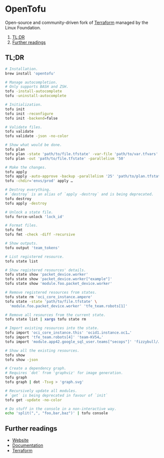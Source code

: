 # OpenTofu

Open-source and community-driven fork of [Terraform] managed by the Linux Foundation.

1. [TL;DR](#tldr)
1. [Further readings](#further-readings)

## TL;DR

```sh
# Installation.
brew install 'opentofu'

# Manage autocompletion.
# Only supports BASH and ZSH.
tofu -install-autocomplete
tofu -uninstall-autocomplete

# Initialization.
tofu init
tofu init -reconfigure
tofu init -backend=false

# Validate files.
tofu validate
tofu validate -json -no-color

# Show what would be done.
tofu plan
tofu plan -state 'path/to/file.tfstate' -var-file 'path/to/var.tfvars'
tofu plan -out 'path/to/file.tfstate' -parallelism '50'

# Make the changes.
tofu apply
tofu apply -auto-approve -backup -parallelism '25' 'path/to/plan.tfstate'
tofu -chdir='envs/prod' apply …

# Destroy everything.
# `destroy` is an alias of `apply -destroy` and is being deprecated.
tofu destroy
tofu apply -destroy

# Unlock a state file.
tofu force-unlock 'lock_id'

# Format files.
tofu fmt
tofu fmt -check -diff -recursive

# Show outputs.
tofu output 'team_tokens'

# List registered resource.
tofu state list

# Show registered resources' details.
tofu state show 'packet_device.worker'
tofu state show 'packet_device.worker["example"]'
tofu state show 'module.foo.packet_device.worker'

# Remove registered resources from states.
tofu state rm 'oci_core_instance.ampere'
tofu state -state 'path/to/file.tfstate' \
  'module.foo.packet_device.worker' 'tfe_team.robots[1]'

# Remove all resources from the current state.
tofu state list | xargs tofu state rm

# Import existing resources into the state.
tofu import 'oci_core_instance.this' 'ocid1.instance.oc1…'
tofu import 'tfe_team.robots[4]' 'team-KV54…'
tofu import 'module.app42.google_sql_user.teams["secops"]' 'fizzybull/…'

# Show all the existing resources.
tofu show
tofu show -json

# Create a dependency graph.
# Requires `dot` from 'graphviz' for image generation.
tofu graph
tofu graph | dot -Tsvg > 'graph.svg'

# Recursively update all modules.
# `get` is being deprecated in favour of `init`
tofu get -update -no-color

# Do stuff in the console in a non-interactive way.
echo 'split(",", "foo,bar,baz")' | tofu console
```

## Further readings

- [Website]
- [Documentation]
- [Terraform]

<!--
  References
  -->

<!-- In-article sections -->
[further readings]: #further-readings

<!-- Knowledge base -->
[terraform]: terraform.md

<!-- Upstream -->
[documentation]: https://opentofu.org/docs/
[website]: https://opentofu.org/
